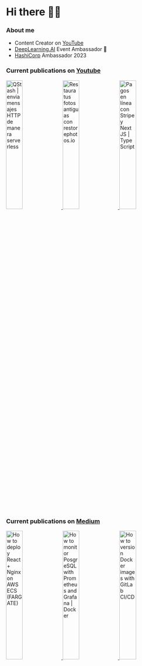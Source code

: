 # Hi there 👋🏻

### About me

- Content Creator on [YouTube](https://youtube.com/c/NelsonCode)
- [DeepLearning.AI](https://www.deeplearning.ai/) Event Ambassador 🍰
- [HashiCorp](https://www.hashicorp.com/) Ambassador 2023


### Current publications on [Youtube](https://www.youtube.com/@NelsonCode)

<a href="https://www.youtube.com/watch?v=R8sTLo1Y5G4" target='_blank'>
 <img width='30%' src="https://i.ytimg.com/vi/R8sTLo1Y5G4/hqdefault.jpg" alt="QStash | envia mensajes HTTP de manera serverless" />
</a>
<a href="https://www.youtube.com/watch?v=GCDaAS6-0rQ" target='_blank'>
 <img width='30%' src="https://i.ytimg.com/vi/GCDaAS6-0rQ/hqdefault.jpg" alt="Restaura tus fotos antiguas con restorephotos.io" />
</a>
<a href="https://www.youtube.com/watch?v=b5triU6QKaY" target='_blank'>
 <img width='30%' src="https://i.ytimg.com/vi/b5triU6QKaY/hqdefault.jpg" alt="Pagos en línea con Stripe y Next JS | TypeScript" />
</a>


### Current publications on [Medium](https://medium.com/@nelsoncode)

<a href="https://nelsoncode.medium.com/how-to-deploy-react-nginx-on-aws-ecs-fargate-cb9bf93676ca?source=rss-57948f2413ba------2" target='_blank'>
  <img width='30%' src=https://cdn-images-1.medium.com/max/1024/1*pFXcLr746SIIUZbqIV0fsA.png alt="How to deploy React + Nginx on AWS ECS (FARGATE)" />
</a>
<a href="https://nelsoncode.medium.com/how-to-monitor-posgresql-with-prometheus-and-grafana-docker-36d216532ea2?source=rss-57948f2413ba------2" target='_blank'>
  <img width='30%' src="https://cdn-images-1.medium.com/max/1024/1*9MECiKiUI-cSjNNIRsFNGg.png" alt="How to monitor PosgreSQL with Prometheus and Grafana | Docker" />
</a>
<a href="https://nelsoncode.medium.com/how-to-version-docker-images-with-gitlab-ci-cd-2c4a1ab4df4f?source=rss-57948f2413ba------2" target='_blank'>
  <img width='30%' src="https://cdn-images-1.medium.com/max/1024/1*0wwRGLpi6BhdZFWx_xzv5Q.png" alt="How to version Docker images with GitLab CI/CD" />
</a>
